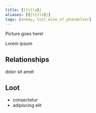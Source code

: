```yaml
---
title: {{title}}
aliases: [{{title}}]
tags: [enemy, lost_mine_of_phandelver]
---
```

Picture goes here!

Lorem ipsum

## Relationships
dolor sit amet

## Loot
- consectetur
- adipiscing elit